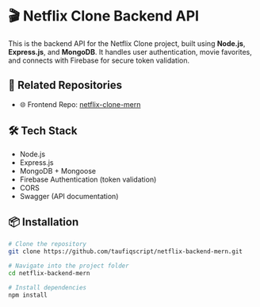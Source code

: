 # 🎬 Netflix Clone Backend API

This is the backend API for the Netflix Clone project, built using **Node.js**, **Express.js**, and **MongoDB**. It handles user authentication, movie favorites, and connects with Firebase for secure token validation.

## 🔗 Related Repositories

- 🌐 Frontend Repo: [netflix-clone-mern](https://github.com/taufiqscript/netflix-clone-mern)

## 🛠 Tech Stack

- Node.js
- Express.js
- MongoDB + Mongoose
- Firebase Authentication (token validation)
- CORS
- Swagger (API documentation)

## 📦 Installation

```bash
# Clone the repository
git clone https://github.com/taufiqscript/netflix-backend-mern.git

# Navigate into the project folder
cd netflix-backend-mern

# Install dependencies
npm install
